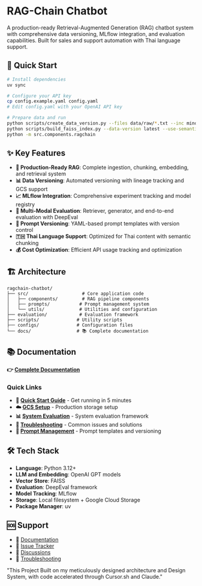 # RAG-Chain Chatbot

A production-ready Retrieval-Augmented Generation (RAG) chatbot system with comprehensive data versioning, MLflow integration, and evaluation capabilities. Built for sales and support automation with Thai language support.

## 🚀 Quick Start

```bash
# Install dependencies
uv sync

# Configure your API key
cp config.example.yaml config.yaml
# Edit config.yaml with your OpenAI API key

# Prepare data and run
python scripts/create_data_version.py --files data/raw/*.txt --inc minor
python scripts/build_faiss_index.py --data-version latest --use-semantic-chunking
python -m src.components.ragchain
```

## ✨ Key Features

- **🤖 Production-Ready RAG**: Complete ingestion, chunking, embedding, and retrieval system
- **📊 Data Versioning**: Automated versioning with lineage tracking and GCS support
- **📈 MLflow Integration**: Comprehensive experiment tracking and model registry
- **🧪 Multi-Modal Evaluation**: Retriever, generator, and end-to-end evaluation with DeepEval
- **📝 Prompt Versioning**: YAML-based prompt templates with version control
- **🇹🇭 Thai Language Support**: Optimized for Thai content with semantic chunking
- **💰 Cost Optimization**: Efficient API usage tracking and optimization

## 🏗️ Architecture

```
ragchain-chatbot/
├── src/                    # Core application code
│   ├── components/         # RAG pipeline components
│   ├── prompts/           # Prompt management system
│   └── utils/             # Utilities and configuration
├── evaluation/            # Evaluation framework
├── scripts/              # Utility scripts
├── configs/              # Configuration files
└── docs/                 # 📚 Complete documentation
```

## 📚 Documentation

**👉 [Complete Documentation](docs/README.md)**

### Quick Links
- **🚀 [Quick Start Guide](docs/quickstart.md)** - Get running in 5 minutes
- **☁️ [GCS Setup](docs/gcs_setup.md)** - Production storage setup
- **📊 [System Evaluation](docs/evaluation.md)** - System evaluation framework
- **🔧 [Troubleshooting](docs/troubleshooting.md)** - Common issues and solutions
- **📝 [Prompt Management](docs/prompts.md)** - Prompt templates and versioning

## 🛠️ Tech Stack

- **Language**: Python 3.12+
- **LLM and Embedding**: OpenAI GPT models
- **Vector Store**: FAISS 
- **Evaluation**: DeepEval framework
- **Model Tracking**: MLflow
- **Storage**: Local filesystem + Google Cloud Storage
- **Package Manager**: uv
 
## 🆘 Support

- 📖 [Documentation](docs/README.md)
- 🐛 [Issue Tracker](https://github.com/your-org/ragchain-chatbot/issues)
- 💬 [Discussions](https://github.com/your-org/ragchain-chatbot/discussions)
- 🔧 [Troubleshooting](docs/troubleshooting.md)

"This Project Built on my meticulously designed architecture and Design System, with code accelerated through Cursor.sh and Claude."